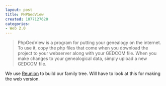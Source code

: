 ```yaml
--- 
layout: post
title: PHPGedView
created: 1077127620
categories: 
- Web 2.0
---
```

<blockquote>
PhpGedView is a program for putting your genealogy on the internet. To  use it, copy the php files that come when you download the project to  your webserver along with your GEDCOM file. When you make changes to  your genealogical data, simply upload a new GEDCOM file.
</blockquote>

<p>We use <a href="http://www.leisterpro.com/">Reunion</a> to build our family tree. Will have to look at this for making the web version.</p>
